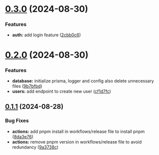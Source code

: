 # [0.3.0](https://github.com/hackathon-warriors/backend/compare/v0.2.0...v0.3.0) (2024-08-30)


### Features

* **auth:** add login feature ([2cbb0c6](https://github.com/hackathon-warriors/backend/commit/2cbb0c6412a6026f0b5dce3797d09a51a15fc333))

# [0.2.0](https://github.com/hackathon-warriors/backend/compare/v0.1.1...v0.2.0) (2024-08-30)


### Features

* **database:** initialize prisma, logger and config also delete unnecessary files ([9b7bfbd](https://github.com/hackathon-warriors/backend/commit/9b7bfbddf872ff8b8171393ab2aee5d251e8a070))
* **users:** add endpoint to create new user ([cf1d7fc](https://github.com/hackathon-warriors/backend/commit/cf1d7fcd54fb41c6a36259642635b50bb3abea60))

## [0.1.1](https://github.com/hackathon-warriors/backend/compare/v0.1.0...v0.1.1) (2024-08-28)


### Bug Fixes

* **actions:** add pnpm install in workflows/release file to install pnpm ([8da3e76](https://github.com/hackathon-warriors/backend/commit/8da3e7628649356d3a6c2d67307b28bb8385eb06))
* **actions:** remove pnpm version in workflows/release file to avoid redundancy ([9a3738c](https://github.com/hackathon-warriors/backend/commit/9a3738c2fd107511335830d2f50727bf8d62a1e5))

